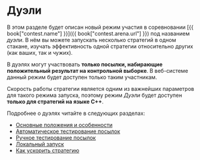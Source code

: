 # Дуэли

В этом разделе будет описан новый режим участия в соревновании [{{ book["contest.name"] }}]({{ book["contest.arena.url"] }}) под названием *дуэли*.
В нём вы можете запускать несколько стратегий в одном стакане, изучать эффективность одной стратегии относительно других (как ваших, так и чужих).

В дуэлях могут участвовать **только посылки, набирающие положительный результат на контрольной выборке**.
В веб-системе данный режим будет доступен только таким участникам.

Скорость работы стратегии является одним из важнейших параметров для такого режима запуска, поэтому режим *Дуэли* будет доступен **только для стратегий на языке C++**.

Подробнее о дуэлях читайте в следующих разделах:

- [Основные положения и особенности](fundamentals.md)
- [Автоматическое тестирование посылок](automatic_mode.md)
- [Ручное тестирование посылок](manual_mode.md)
- [Локальный запуск](local_mode.md)
- [Как ускорить стратегию](fast_strategy.md)
